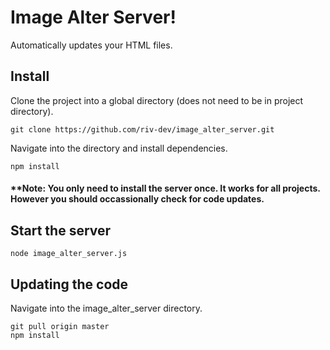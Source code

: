 # Image Alter Server!
Automatically updates your HTML files.

## Install
Clone the project into a global directory (does not need to be in project directory).
```
git clone https://github.com/riv-dev/image_alter_server.git
```
Navigate into the directory and install dependencies.
```
npm install
```

#### **Note: You only need to install the server once.  It works for all projects.  However you should occassionally check for code updates.

## Start the server
```
node image_alter_server.js
```

## Updating the code
Navigate into the image_alter_server directory.
```
git pull origin master
npm install
```
